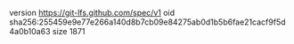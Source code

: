 version https://git-lfs.github.com/spec/v1
oid sha256:255459e9e77e266a140d8b7cb09e84275ab0d1b5b6fae21cacf9f5d4a0b10a63
size 1871
